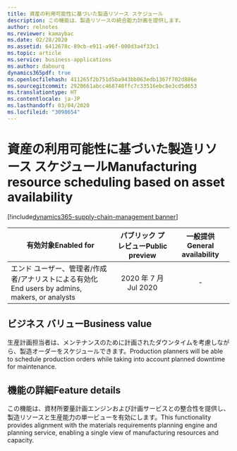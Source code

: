 ```yaml
---
title: 資産の利用可能性に基づいた製造リソース スケジュール
description: この機能は、製造リソースの統合能力計画を提供します。
author: relnotes
ms.reviewer: kamaybac
ms.date: 02/28/2020
ms.assetid: 6412678c-89cb-e911-a96f-000d3a4f33c1
ms.topic: article
ms.service: business-applications
ms.author: dabourq
dynamics365pdf: true
ms.openlocfilehash: 411265f2b751d5ba943bb063edb1367f702d886e
ms.sourcegitcommit: 2928661abcc468748ffc7c33516ebc8e3cd5d653
ms.translationtype: HT
ms.contentlocale: ja-JP
ms.lasthandoff: 03/04/2020
ms.locfileid: "3098654"
---
```

# <a name="manufacturing-resource-scheduling-based-on-asset-availability"></a><span data-ttu-id="d2158-103">資産の利用可能性に基づいた製造リソース スケジュール</span><span class="sxs-lookup"><span data-stu-id="d2158-103">Manufacturing resource scheduling based on asset availability</span></span>
[!include[dynamics365-supply-chain-management banner](../includes/dynamics365-supply-chain-management.md)]

| <span data-ttu-id="d2158-104">有効対象</span><span class="sxs-lookup"><span data-stu-id="d2158-104">Enabled for</span></span>    |  <span data-ttu-id="d2158-105">パブリック プレビュー</span><span class="sxs-lookup"><span data-stu-id="d2158-105">Public preview</span></span> | <span data-ttu-id="d2158-106">一般提供</span><span class="sxs-lookup"><span data-stu-id="d2158-106">General availability</span></span> | 
| ---------- | :----------: |:----------: |
|<span data-ttu-id="d2158-107">エンド ユーザー、管理者/作成者/アナリストによる有効化</span><span class="sxs-lookup"><span data-stu-id="d2158-107">End users by admins, makers, or analysts</span></span>|<span data-ttu-id="d2158-108">2020 年 7 月</span><span class="sxs-lookup"><span data-stu-id="d2158-108">Jul 2020</span></span>| -|


## <a name="business-value"></a><span data-ttu-id="d2158-109">ビジネス バリュー</span><span class="sxs-lookup"><span data-stu-id="d2158-109">Business value</span></span>
<!-- bv start -->
<span data-ttu-id="d2158-110">生産計画担当者は、メンテナンスのために計画されたダウンタイムを考慮しながら、製造オーダーをスケジュールできます。</span><span class="sxs-lookup"><span data-stu-id="d2158-110">Production planners will be able to schedule production orders while taking into account planned downtime for maintenance.</span></span>
<!-- bv end -->



## <a name="feature-details"></a><span data-ttu-id="d2158-111">機能の詳細</span><span class="sxs-lookup"><span data-stu-id="d2158-111">Feature details</span></span>
<!--feature detail start -->
<span data-ttu-id="d2158-112">この機能は、資材所要量計画エンジンおよび計画サービスとの整合性を提供し、製造リソースと生産能力の単一ビューを有効にします。</span><span class="sxs-lookup"><span data-stu-id="d2158-112">This functionality provides alignment with the materials requirements planning engine and planning service, enabling a single view of manufacturing resources and capacity.</span></span>
<!--feature detail end -->









